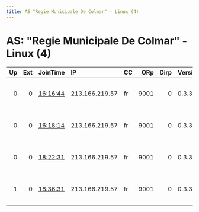 ```yaml
---
title: AS "Regie Municipale De Colmar" - Linux (4)
---
```


# AS: "Regie Municipale De Colmar" - Linux (4)

|   Up |   Ext | JoinTime                                                                                            | IP             | CC   |   ORp |   Dirp | Version   | Contact                   | Nickname          |   eFamMembers |
|-----:|------:|:----------------------------------------------------------------------------------------------------|:---------------|:-----|------:|-------:|:----------|:--------------------------|:------------------|--------------:|
|    0 |     0 | [16:16:44](https://metrics.torproject.org/rs.html#details/79C9A015FB59036C0AEBB77B894003C9A5E10D23) | 213.166.219.57 | fr   |  9001 |      0 | 0.3.3.9   | tor AROBASE IPv7 POINT fr | HelloFromAsgardia |             1 |
|    0 |     0 | [16:18:14](https://metrics.torproject.org/rs.html#details/323F2555393E7873AC88752CF9D81D6E9FF2DE3A) | 213.166.219.57 | fr   |  9001 |      0 | 0.3.3.9   | tor AROBASE IPv7 POINT fr | HelloFromAsgardia |             1 |
|    0 |     0 | [18:22:31](https://metrics.torproject.org/rs.html#details/2D4CFEC4BFABB412AD9FCBAC608CD94F2575989D) | 213.166.219.57 | fr   |  9001 |      0 | 0.3.3.9   | tor AROBASE IPv7 POINT fr | H4ckM3            |             1 |
|    1 |     0 | [18:36:31](https://metrics.torproject.org/rs.html#details/4B2C3CAE63FF4AEBEFC92B307A39E93F81351B9A) | 213.166.219.57 | fr   |  9001 |      0 | 0.3.3.9   | tor AROBASE IPv7 POINT fr | H4ckM3            |             1 |
